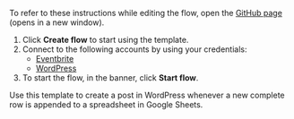 To refer to these instructions while editing the flow, open the [GitHub page](https://github.com/ot4i/app-connect-templates/tree/main/resources/markdown/Create%20a%20post%20in%20WordPress%20when%20a%20new%20complete%20row%20is%20appended%20in%20Google%20Sheets_instructions.md) (opens in a new window).

1. Click **Create flow** to start using the template.
2. Connect to the following accounts by using your credentials:
   - [Eventbrite](https://www.ibm.com/docs/en/app-connect/containers_cd?topic=apps-eventbrite) 
   - [WordPress](https://www.ibm.com/docs/en/app-connect/containers_cd?topic=apps-wordpress)
3. To start the flow, in the banner, click **Start flow**.

Use this template to create a post in WordPress whenever a new complete row is appended to a spreadsheet in Google Sheets.



